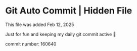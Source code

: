 # Git Auto Commit | Hidden File

This file was added Feb 12, 2025

Just for fun and keeping my daily git commit active 🤪

commit number: 160640
